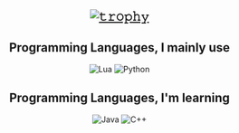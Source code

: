<h2 align="center">
<p align="center">
  
[![𝚝𝚛𝚘𝚙𝚑𝚢](https://github-profile-trophy.vercel.app/?username=macosint&column=8&margin-w=20&margin-h=0&no-bg=true&no-frame=true&theme=dark_dimmed)](https://github.com/macosint)

<h2 align="center">Programming Languages, I mainly use</h2>
<p align="center">
  <img alt="Lua" src="https://img.shields.io/badge/lua-%232C2D72.svg?style=for-the-badge&logo=lua&logoColor=white"></a> 
  <img alt="Python" src="https://img.shields.io/badge/python-3670A0?style=for-the-badge&logo=python&logoColor=ffdd54"></a> 
</p>

<h2 align="center">Programming Languages, I'm learning</h2>
<p align="center">
  <img alt="Java" src="https://img.shields.io/badge/java-%23ED8B00.svg?style=for-the-badge&logo=java&logoColor=white"></a> 
  <img alt="C++" src="https://img.shields.io/badge/-C++-090909?style=for-the-badge&logo=C%2b%2b&logoColor=6296CC"></a> 
</p>
